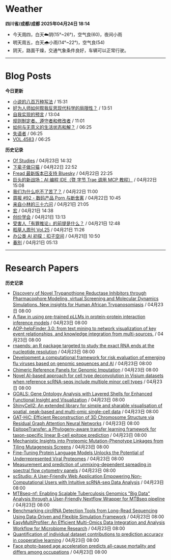 # Weather
<!--qweather:start-->
**四川省/成都/成都 2025年04月24日 18:14**
- 今天周四，白天☁️阴(15°~26°)，空气良(60)，夜间小雨
- 明天周五，白天🌧️小雨(14°~22°)，空气良(54)
- 阴天，路面干燥，交通气象条件良好，车辆可以正常行驶。
<!--qweather:end-->
---
# Blog Posts
<!--rss-blogs:start-->
**今日更新**
- [小说的八百万种写法](https://geedea.pro/library/2025/%E5%B0%8F%E8%AF%B4%E7%9A%84%E5%85%AB%E7%99%BE%E4%B8%87%E7%A7%8D%E5%86%99%E6%B3%95/) / 15:31
- [好为人师如何帮我反思现代科学的局限性？](https://geedea.pro/posts/%E5%A5%BD%E4%B8%BA%E4%BA%BA%E5%B8%88%E5%A6%82%E4%BD%95%E5%B8%AE%E6%88%91%E5%8F%8D%E6%80%9D%E7%8E%B0%E4%BB%A3%E7%A7%91%E5%AD%A6%E7%9A%84%E5%B1%80%E9%99%90%E6%80%A7/) / 13:51
- [自我实现的预言](https://geedea.pro/cards/%E8%87%AA%E6%88%91%E5%AE%9E%E7%8E%B0%E7%9A%84%E9%A2%84%E8%A8%80/) / 13:04
- [规则制定者、遵守者和修改者](https://onojyun.com/2025/04/24/%e8%a7%84%e5%88%99%e5%88%b6%e5%ae%9a%e8%80%85%e3%80%81%e9%81%b5%e5%ae%88%e8%80%85%e5%92%8c%e4%bf%ae%e6%94%b9%e8%80%85/) / 11:01
- [如何与无意义的生活状态和解？](http://m.wufazhuce.com/question/4347) / 06:25
- [失语者](http://m.wufazhuce.com/article/6769) / 06:25
- [VOL.4583](http://m.wufazhuce.com/one/4735) / 06:25

**历史记录**
- [Of Studies](https://imzm.im/of-studies/) / 04月23日 14:32
- [下辈子做只猫](https://geedea.pro/posts/%E4%B8%8B%E8%BE%88%E5%AD%90%E5%81%9A%E5%8F%AA%E7%8C%AB/) / 04月22日 22:52
- [Fread 最新版本已支持 Bluesky](https://zhangke.space/fread-%e6%9c%80%e6%96%b0%e7%89%88%e6%9c%ac%e5%b7%b2%e6%94%af%e6%8c%81-bluesky/?utm_source=rss&utm_medium=rss&utm_campaign=fread-%25e6%259c%2580%25e6%2596%25b0%25e7%2589%2588%25e6%259c%25ac%25e5%25b7%25b2%25e6%2594%25af%25e6%258c%2581-bluesky) / 04月22日 22:25
- [巨头的新战场：AI 编程 IDE（暨 字节 Trae 调用 MCP 教程）](http://www.ruanyifeng.com/blog/2025/04/trae-mcp.html) / 04月22日 15:08
- [我们为什么吃不了苦了？](https://onojyun.com/2025/04/22/%e6%88%91%e4%bb%ac%e4%b8%ba%e4%bb%80%e4%b9%88%e5%90%83%e4%b8%8d%e4%ba%86%e8%8b%a6%e4%ba%86%ef%bc%9f/) / 04月22日 11:00
- [周报 #92 - 数码产品 Porn 与断舍离](https://www.pseudoyu.com/posts/weekly_review_92) / 04月22日 10:45
- [来自小林的三十六问](https://blog.pursuitus.com/thirty-six-questions.html) / 04月21日 21:05
- [宏](https://geedea.pro/cards/%E5%AE%8F/) / 04月21日 14:38
- [创价学会](https://onojyun.com/2025/04/21/%e5%88%9b%e4%bb%b7%e5%ad%a6%e4%bc%9a/) / 04月21日 13:13
- [受害人「有罪推论」的前提是什么？](https://onojyun.com/2025/04/21/%e5%8f%97%e5%ae%b3%e4%ba%ba%e3%80%8c%e6%9c%89%e7%bd%aa%e6%8e%a8%e8%ae%ba%e3%80%8d%e7%9a%84%e5%89%8d%e6%8f%90%e6%98%af%e4%bb%80%e4%b9%88%ef%bc%9f/) / 04月21日 12:48
- [稻草人周刊 Vol.25](https://geedea.pro/posts/weekly/%E7%A8%BB%E8%8D%89%E4%BA%BA%E5%91%A8%E5%88%8A-vol-25/) / 04月21日 11:26
- [办公类 AI 初探：扣子空间](http://www.ruanyifeng.com/blog/2025/04/coze-space.html) / 04月21日 10:50
- [春別](https://justgoidea.com/chun-bie/) / 04月21日 05:13
<!--rss-blogs:end-->
---
# Research Papers
<!--rss-papers:start-->
**历史记录**
- [Discovery of Novel Trypanothione Reductase Inhibitors through Pharmacophore Modeling, virtual Screening and Molecular Dynamics Simulations. New insights for Human African Trypanosomiasis](https://www.biorxiv.org/content/10.1101/2025.04.18.649577v1?rss=1) / 04月23日 08:00
- [A flaw in using pre-trained pLLMs in protein-protein interaction inference models](https://www.biorxiv.org/content/10.1101/2025.04.21.649858v1?rss=1) / 04月23日 08:00
- [AOP-helpFinder 3.0: from text mining to network visualization of key event relationships, and knowledge integration from multi-sources.](https://www.biorxiv.org/content/10.1101/2025.04.22.648318v1?rss=1) / 04月23日 08:00
- [rnaends: an R package targeted to study the exact RNA ends at the nucleotide resolution](https://www.biorxiv.org/content/10.1101/2025.04.18.649472v1?rss=1) / 04月23日 08:00
- [Development a computational framework for risk evaluation of emerging flu viruses based on genomic sequences and AI](https://www.biorxiv.org/content/10.1101/2025.04.18.649608v1?rss=1) / 04月23日 08:00
- [Chimeric Reference Panels for Genomic Imputation](https://www.biorxiv.org/content/10.1101/2025.04.22.648973v1?rss=1) / 04月23日 08:00
- [Novel AI-based approach for cell type deconvolution in Visium datasets when reference scRNA-seqs include multiple minor cell types](https://www.biorxiv.org/content/10.1101/2025.04.18.649484v1?rss=1) / 04月23日 08:00
- [GOALS: Gene Ontology Analysis with Layered Shells for Enhanced Functional Insight and Visualization](https://www.biorxiv.org/content/10.1101/2025.04.22.650095v1?rss=1) / 04月23日 08:00
- [ShinyCell2: An extended library for simple and sharable visualisation of spatial, peak-based and multi-omic single-cell data](https://www.biorxiv.org/content/10.1101/2025.04.22.650045v1?rss=1) / 04月23日 08:00
- [GAT-HiC: Efficient Reconstruction of 3D Chromosome Structure via Residual Graph Attention Neural Networks](https://www.biorxiv.org/content/10.1101/2025.04.18.649477v1?rss=1) / 04月23日 08:00
- [EpitopeTransfer: a Phylogeny-aware transfer learning framework for taxon-specific linear B-cell epitope prediction](https://www.biorxiv.org/content/10.1101/2025.04.17.649425v1?rss=1) / 04月23日 08:00
- [Mechanistic Insights into Proteomic Mutation-Phenotype Linkages from Tiling Mutagenesis Screens](https://www.biorxiv.org/content/10.1101/2025.04.17.649336v1?rss=1) / 04月23日 08:00
- [Fine-Tuning Protein Language Models Unlocks the Potential of Underrepresented Viral Proteomes](https://www.biorxiv.org/content/10.1101/2025.04.17.649224v1?rss=1) / 04月23日 08:00
- [Measurement and prediction of unmixing-dependent spreading in spectral flow cytometry panels](https://www.biorxiv.org/content/10.1101/2025.04.17.649396v1?rss=1) / 04月23日 08:00
- [scStudio: A User-Friendly Web Application Empowering Non-Computational Users with Intuitive scRNA-seq Data Analysis](https://www.biorxiv.org/content/10.1101/2025.04.17.649161v1?rss=1) / 04月23日 08:00
- [MTBseq-nf: Enabling Scalable Tuberculosis Genomics "Big Data" Analysis through a User-Friendly Nextflow Wrapper for MTBseq pipeline](https://www.biorxiv.org/content/10.1101/2025.04.17.649337v1?rss=1) / 04月23日 08:00
- [Benchmarking circRNA Detection Tools from Long-Read Sequencing Using Data-Driven and Flexible Simulation Framework](https://www.biorxiv.org/content/10.1101/2025.04.17.649290v1?rss=1) / 04月23日 08:00
- [EasyMultiProfiler: An Efficient Multi-Omics Data Integration and Analysis Workflow for Microbiome Research](https://www.biorxiv.org/content/10.1101/2025.04.17.649266v1?rss=1) / 04月23日 08:00
- [Quantification of individual dataset contributions to prediction accuracy in cooperative learning](https://www.biorxiv.org/content/10.1101/2025.04.16.649215v1?rss=1) / 04月23日 08:00
- [Face photo-based age acceleration predicts all-cause mortality and differs among occupations](https://www.biorxiv.org/content/10.1101/2025.04.16.649078v1?rss=1) / 04月23日 08:00
<!--rss-papers:end-->
